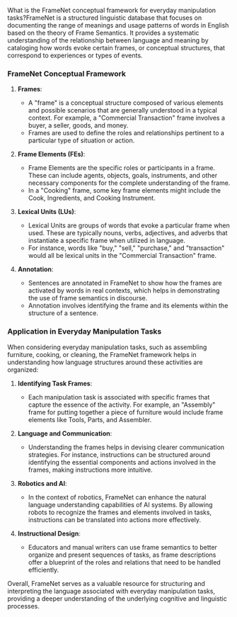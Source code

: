 What is the FrameNet conceptual framework for everyday manipulation tasks?FrameNet is a structured linguistic database that focuses on documenting the range of meanings and usage patterns of words in English based on the theory of Frame Semantics. It provides a systematic understanding of the relationship between language and meaning by cataloging how words evoke certain frames, or conceptual structures, that correspond to experiences or types of events.

### FrameNet Conceptual Framework

1. **Frames**:
   - A "frame" is a conceptual structure composed of various elements and possible scenarios that are generally understood in a typical context. For example, a "Commercial Transaction" frame involves a buyer, a seller, goods, and money.
   - Frames are used to define the roles and relationships pertinent to a particular type of situation or action.

2. **Frame Elements (FEs)**:
   - Frame Elements are the specific roles or participants in a frame. These can include agents, objects, goals, instruments, and other necessary components for the complete understanding of the frame.
   - In a "Cooking" frame, some key frame elements might include the Cook, Ingredients, and Cooking Instrument.

3. **Lexical Units (LUs)**:
   - Lexical Units are groups of words that evoke a particular frame when used. These are typically nouns, verbs, adjectives, and adverbs that instantiate a specific frame when utilized in language.
   - For instance, words like "buy," "sell," "purchase," and "transaction" would all be lexical units in the "Commercial Transaction" frame.

4. **Annotation**:
   - Sentences are annotated in FrameNet to show how the frames are activated by words in real contexts, which helps in demonstrating the use of frame semantics in discourse.
   - Annotation involves identifying the frame and its elements within the structure of a sentence.

### Application in Everyday Manipulation Tasks

When considering everyday manipulation tasks, such as assembling furniture, cooking, or cleaning, the FrameNet framework helps in understanding how language structures around these activities are organized:

1. **Identifying Task Frames**:
   - Each manipulation task is associated with specific frames that capture the essence of the activity. For example, an "Assembly" frame for putting together a piece of furniture would include frame elements like Tools, Parts, and Assembler.

2. **Language and Communication**:
   - Understanding the frames helps in devising clearer communication strategies. For instance, instructions can be structured around identifying the essential components and actions involved in the frames, making instructions more intuitive.

3. **Robotics and AI**:
   - In the context of robotics, FrameNet can enhance the natural language understanding capabilities of AI systems. By allowing robots to recognize the frames and elements involved in tasks, instructions can be translated into actions more effectively.

4. **Instructional Design**:
   - Educators and manual writers can use frame semantics to better organize and present sequences of tasks, as frame descriptions offer a blueprint of the roles and relations that need to be handled efficiently.

Overall, FrameNet serves as a valuable resource for structuring and interpreting the language associated with everyday manipulation tasks, providing a deeper understanding of the underlying cognitive and linguistic processes.